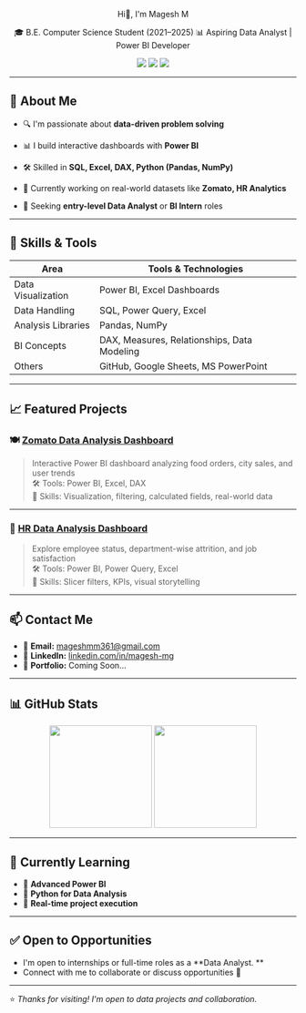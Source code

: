 <p align="center">Hi👋, I'm Magesh M
</p>
<p align="center">
🎓 B.E. Computer Science Student (2021–2025)  
📊 Aspiring Data Analyst | Power BI Developer  
</p>

<p align="center">
  <a href="https://www.linkedin.com/in/magesh-mg"><img src="https://img.shields.io/badge/LinkedIn-blue?logo=linkedin&style=flat&label=Connect" /></a>
  <a href="mailto:mageshmm361@gmail.com"><img src="https://img.shields.io/badge/Gmail-red?logo=gmail&style=flat&label=Email" /></a>
  <a href="https://github.com/Magesh361"><img src="https://img.shields.io/badge/GitHub-black?logo=github&style=flat&label=Follow" /></a>
</p>

---

## 🧠 About Me

- 🔍 I'm passionate about **data-driven problem solving**

- 📊 I build interactive dashboards with **Power BI**
  
- 🛠️ Skilled in **SQL, Excel, DAX, Python (Pandas, NumPy)**
  
- 🎯 Currently working on real-world datasets like **Zomato, HR Analytics**
  
- 💼 Seeking **entry-level Data Analyst** or **BI Intern** roles

---

## 🚀 Skills & Tools

| Area               | Tools & Technologies                         |
|--------------------|----------------------------------------------|
| Data Visualization | Power BI, Excel Dashboards                   |
| Data Handling      | SQL, Power Query, Excel                      |
| Analysis Libraries | Pandas, NumPy                                |
| BI Concepts        | DAX, Measures, Relationships, Data Modeling  |
| Others             | GitHub, Google Sheets, MS PowerPoint         |

---

## 📈 Featured Projects

### 🍽️ [Zomato Data Analysis Dashboard](https://github.com/Magesh361/zomato-data-analysis)
> Interactive Power BI dashboard analyzing food orders, city sales, and user trends  
🛠️ Tools: Power BI, Excel, DAX  
📌 Skills: Visualization, filtering, calculated fields, real-world data

---

### 👔 [HR Data Analysis Dashboard](https://github.com/Magesh361/hr-data-analysis)
> Explore employee status, department-wise attrition, and job satisfaction  
🛠️ Tools: Power BI, Power Query, Excel  
📌 Skills: Slicer filters, KPIs, visual storytelling

---

## 📫 Contact Me

- 📧 **Email:** mageshmm361@gmail.com  
- 🔗 **LinkedIn:** [linkedin.com/in/magesh-mg](https://www.linkedin.com/in/magesh-mg)  
- 💼 **Portfolio:** Coming Soon...

---

## 📊 GitHub Stats

<p align="center">
  <img src="https://github-readme-stats.vercel.app/api?username=Magesh361&show_icons=true&theme=tokyonight" height="180" />
  <img src="https://github-readme-stats.vercel.app/api/top-langs/?username=Magesh361&layout=compact&theme=tokyonight" height="180" />
</p>

---

## 🏁 Currently Learning

- 📘 **Advanced Power BI**
- 🧪 **Python for Data Analysis**
- 💼 **Real-time project execution**

---

## ✅ Open to Opportunities

- I'm open to internships or full-time    roles as a **Data Analyst. **  
- Connect with me to collaborate or       discuss opportunities 🚀

---

⭐️ *Thanks for visiting! I'm open to data projects and collaboration.*
